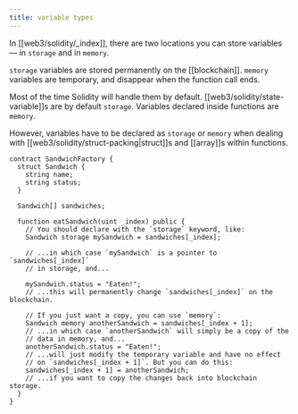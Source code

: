 ```yaml
---
title: variable types
---
```


In [[web3/solidity/_index]], there are two locations you can store variables — in `storage` and in `memory`.

`storage` variables are stored permanently on the [[blockchain]]. `memory` variables are temporary, and disappear when the function call ends.

Most of the time Solidity will handle them by default. [[web3/solidity/state-variable]]s are by default `storage`. Variables declared inside functions are `memory`.

However, variables have to be declared as `storage` or `memory` when dealing with [[web3/solidity/struct-packing|struct]]s and [[array]]s within functions.

```solidity
contract SandwichFactory {
  struct Sandwich {
    string name;
    string status;
  }

  Sandwich[] sandwiches;

  function eatSandwich(uint _index) public {
    // You should declare with the `storage` keyword, like:
    Sandwich storage mySandwich = sandwiches[_index];

    // ...in which case `mySandwich` is a pointer to `sandwiches[_index]`
    // in storage, and...

    mySandwich.status = "Eaten!";
    // ...this will permanently change `sandwiches[_index]` on the blockchain.

    // If you just want a copy, you can use `memory`:
    Sandwich memory anotherSandwich = sandwiches[_index + 1];
    // ...in which case `anotherSandwich` will simply be a copy of the
    // data in memory, and...
    anotherSandwich.status = "Eaten!";
    // ...will just modify the temporary variable and have no effect
    // on `sandwiches[_index + 1]`. But you can do this:
    sandwiches[_index + 1] = anotherSandwich;
    // ...if you want to copy the changes back into blockchain storage.
  }
}
```
